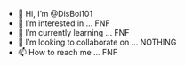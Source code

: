 - 👋 Hi, I’m @DisBoi101
- 👀 I’m interested in ... FNF
- 🌱 I’m currently learning ... FNF 
- 💞️ I’m looking to collaborate on ... NOTHING
- 📫 How to reach me ... FNF

<!---
DisBoi101/DisBoi101 is a ✨ special ✨ repository because its `README.md` (this file) appears on your GitHub profile.
You can click the Preview link to take a look at your changes.
--->
